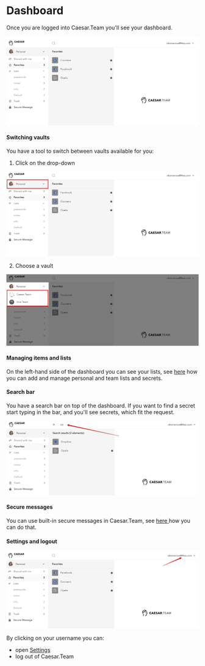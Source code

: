 # Dashboard

Once you are logged into Caesar.Team you'll see your dashboard.

![](../.gitbook/assets/image%20%2873%29.png)

#### Switching vaults

You have a tool to switch between vaults available for you: 

1. Click on the drop-down

![](../.gitbook/assets/image%20%2877%29.png)

2. Choose a vault

![](../.gitbook/assets/image%20%2875%29.png)

#### Managing items and lists

On the left-hand side of the dashboard you can see your lists, see [here](https://github.com/caesar-team/docs/blob/master/user_docs/items.md) how you can add and manage personal and team lists and secrets.

#### Search bar

You have a search bar on top of the dashboard. If you want to find a secret start typing in the bar, and you'll see secrets, which fit the request.

![](../.gitbook/assets/image%20%2879%29.png)

#### Secure messages

You can use built-in secure messages in Caesar.Team, see [here ](https://github.com/caesar-team/docs/blob/master/user_docs/secure_messages.md)how you can do that.

#### Settings and logout

![](../.gitbook/assets/image%20%2878%29.png)

By clicking on your username you can:

* open [Settings](https://github.com/caesar-team/docs/blob/master/user_docs/settings.md#settings)
* log out of Caesar.Team

#### 

